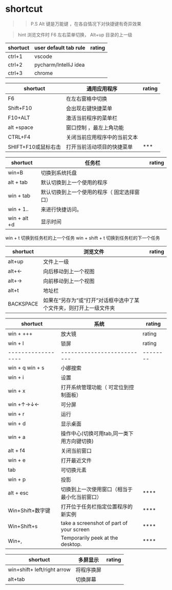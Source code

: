 # shortcut 

>> P.S
    Alt 键是万能键 ，在各自情况下对快捷键有奇异效果


> hint 
> 浏览文件时
> F6 左右菜单切换， Alt+up 目录的上一级


| shortuct | user default tab rule | rating |
| -------- | --------------------- | ------ |
| ctrl+1   | vscode                |        |
| ctrl+2   | pycharm/IntelliJ idea |        |
| ctrl+3   | chrome                |        |





| shortuct            | 通用应用程序                 | rating |
| ------------------- | ---------------------------- | ------ |
| F6                  | 在左右窗格中切换             |        |
| Shift+F10           | 会出现右键快捷菜单           |        |
| F10+ALT             | 激活当前程序的菜单栏         |        |
| alt +space          | 窗口控制 ，最左上角功能      |        |
| CTRL+F4             | 关闭当前应用程序中的当前文本 |        |
| SHIFT+F10或鼠标右击 | 打开当前活动项目的快捷菜单   |***        |

| shortuct  | 任务栏                                      | rating |
| --------- | ------------------------------------------- | ------ |
| win+B     | 切换到系统托盘                              |        |
| alt + tab | 默认切换到上一个使用的程序                  |        |
| win + tab | 默认切换到上一个使用的程序（ 固定选择窗口） |        |
| win + 1.. | 来进行快捷访问。                            |        |
| win + alt +d | 显示时间                            |        |

win + t 切换到任务栏的上一个任务
win + shift + t 切换到任务栏的下一个任务



| shortuct  | 浏览文件                                                               | rating |
| --------- | ---------------------------------------------------------------------- | ------ |
| alt+up    | 文件上一级                                                             |        |
| alt+←     | 向后移动到上一个视图                                                   |        |
| alt+→     | 向前移动到上一个视图                                                   |        |
| alt+t     | 地址栏                                                                 |        |
| BACKSPACE | 如果在“另存为”或“打开”对话框中选中了某个文件夹，则打开上一级文件夹 |        |


| shortuct           | 系统                                         | rating   |
| ------------------ | -------------------------------------------- | -------- |
| win + +++          | 放大镜                                       | rating   |
| win + l            | 锁屏                                         | rating   |
| ------------------ | --------------------------                   | -------- |
| win + q  win + s   | 小娜搜索                                     |          |
| win + i            | 设置                                         |          |
| win + x            | 打开系统管理功能（ 可定位到控制面板）        |          |
| win +↑→↓←          | 可分屏                                       |          |
| win + r            | 运行                                         |          |
| win + d            | 显示桌面                                     |          |
| win + a            | 操作中心(切换可用tab,同一类下用方向键切换)   |          |
| alt + f4           | 关闭当前窗口                                 |          |
| win + e            | 打开最近文件                                 |          |
| tab                | 可切换元素                                   |          |
| win + p            | 投影                                         |          |
| alt + esc          | 切换到上一次使用窗口（相当于最小化当前窗口） | ****     |
| Win+Shift+数字键   | 打开位于任务栏指定位置程序的新实例           | ****     |
| Win+Shift+s   | take a screenshot of part of your screen           | ****     |
| Win+,   | Temporarily peek at the desktop.           | ****     |



| shortuct                    | 多屏显示   | rating |
| --------------------------- | ---------- | ------ |
| win+shift+ left/right arrow | 将程序换屏 |        |
| alt+tab | 切换屏幕 |        |
